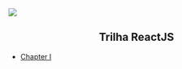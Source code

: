 <img src="https://user-images.githubusercontent.com/48488097/110561055-c7281d00-8125-11eb-93a7-0e6419c4e942.png" />
<h2 align="center">
  Trilha ReactJS
</h2>


- [Chapter I](https://github.com/rocketseat/bootcamp-gostack-desafios/tree/master/faq-desafios)
